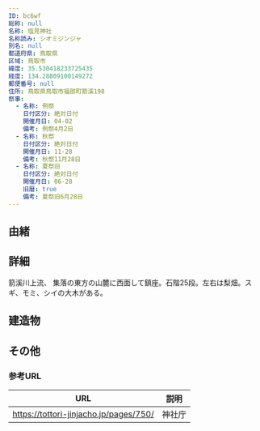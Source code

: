 ```yaml
---
ID: bc6wf
総称: null
名称: 塩見神社
名称読み: シオミジンジャ
別名: null
都道府県: 鳥取県
区域: 鳥取市
緯度: 35.530418233725435
経度: 134.28809100149272
郵便番号: null
住所: 鳥取県鳥取市福部町箭溪198
祭事:
  - 名称: 例祭
    日付区分: 絶対日付
    開催月日: 04-02
    備考: 例祭4月2日
  - 名称: 秋祭
    日付区分: 絶対日付
    開催月日: 11-28
    備考: 秋祭11月28日
  - 名称: 夏祭旧
    日付区分: 絶対日付
    開催月日: 06-28
    旧暦: true
    備考: 夏祭旧6月28日
---
```


## 由緒

## 詳細

箭溪川上流、 集落の東方の山麓に西面して鎮座。石階25段。左右は梨畑。スギ、モミ、シイの大木がある。

## 建造物

## その他

### 参考URL

| URL                                    | 説明   |
| -------------------------------------- | ------ |
| https://tottori-jinjacho.jp/pages/750/ | 神社庁 |

